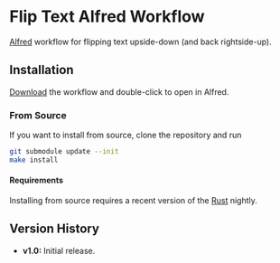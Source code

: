 # Flip Text Alfred Workflow

[Alfred][] workflow for flipping text upside-down (and back rightside-up).

[Alfred]: http://www.alfredapp.com

## Installation

[Download][] the workflow and double-click to open in Alfred.

[Download]: https://github.com/kballard/flip-text.alfredworkflow/releases/download/v1.0.0/FlipText.alfredworkflow

### From Source

If you want to install from source, clone the repository and run

```sh
git submodule update --init
make install
```

#### Requirements

Installing from source requires a recent version of the [Rust][] nightly.

[Rust]: http://www.rust-lang.org

## Version History

* **v1.0:** Initial release.
